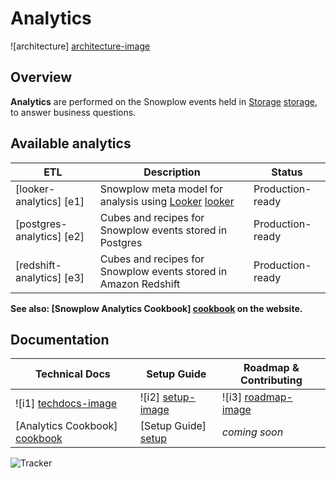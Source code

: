 # Analytics

![architecture] [architecture-image]

## Overview

**Analytics** are performed on the Snowplow events held in [Storage] [storage], to answer business questions.

## Available analytics

| ETL                       | Description                                                     | Status           |
|---------------------------|-----------------------------------------------------------------|------------------|
| [looker-analytics] [e1]   | Snowplow meta model for analysis using [Looker] [looker]        | Production-ready |
| [postgres-analytics] [e2] | Cubes and recipes for Snowplow events stored in Postgres        | Production-ready |
| [redshift-analytics] [e3] | Cubes and recipes for Snowplow events stored in Amazon Redshift | Production-ready |

**See also: [Snowplow Analytics Cookbook] [cookbook] on the website.**

## Documentation

| Technical Docs              | Setup Guide           | Roadmap & Contributing               |         
|-----------------------------|-----------------------|--------------------------------------|
| ![i1] [techdocs-image]      | ![i2] [setup-image]   | ![i3] [roadmap-image]                |
| [Analytics Cookbook] [cookbook] | [Setup Guide] [setup] | _coming soon_                        |

![Tracker](https://collector.snplow.com/i?&e=pv&page=5%20Analytics%20README&aid=snowplowgithub&p=web&tv=no-js-0.1.0)

[architecture-image]: https://d3i6fms1cm1j0i.cloudfront.net/github-wiki/images/5-analytics.png
[storage]: https://github.com/snowplow/snowplow/tree/master/4-storage
[setup]: https://github.com/snowplow/snowplow/wiki/getting-started-analysing-SnowPlow-data
[cookbook]: http://snowplowanalytics.com/analytics/index.html

[looker]: http://looker.com/

[techdocs-image]: https://d3i6fms1cm1j0i.cloudfront.net/github/images/techdocs.png
[setup-image]: https://d3i6fms1cm1j0i.cloudfront.net/github/images/setup.png
[roadmap-image]: https://d3i6fms1cm1j0i.cloudfront.net/github/images/roadmap.png
